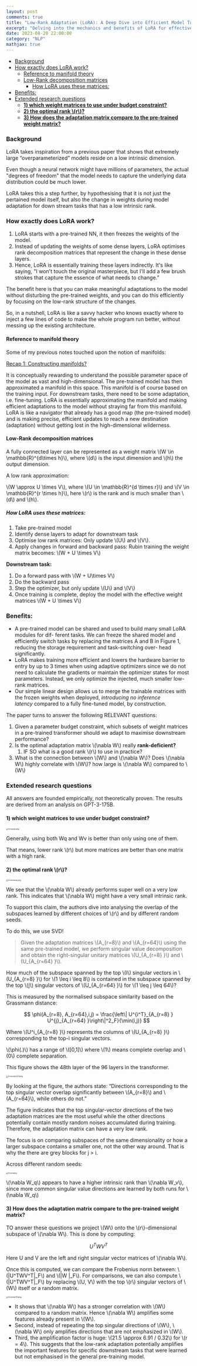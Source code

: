 ```yaml
---
layout: post
comments: true
title: "Low-Rank Adaptation (LoRA): A Deep Dive into Efficient Model Tuning"
excerpt: "Delving into the mechanics and benefits of LoRA for effective and efficient tuning of large neural networks."
date: 2023-08-20 22:00:00
category: "NLP"
mathjax: true
---
```


- [Background](#background)
- [How exactly does LoRA work?](#how-exactly-does-lora-work)
	- [Reference to manifold theory](#reference-to-manifold-theory)
	- [Low-Rank decomposition matrices](#low-rank-decomposition-matrices)
		- [How LoRA uses these matrices:](#how-lora-uses-these-matrices)
- [Benefits:](#benefits)
- [Extended research questions](#extended-research-questions)
	- [**1) which weight matrices to use under budget constraint?**](#1-which-weight-matrices-to-use-under-budget-constraint)
	- [**2) the optimal rank \\(r\\)?**](#2-the-optimal-rank-r)
	- [**3) How does the adaptation matrix compare to the pre-trained weight matrix?**](#3-how-does-the-adaptation-matrix-compare-to-the-pre-trained-weight-matrix)


### Background

LoRA takes inspiration from a previous paper that shows that extremely large “overparameterized” models reside on a low intrinsic dimension. 

Even though a neural network might have millions of parameters, the actual "degrees of freedom" that the model needs to capture the underlying data distribution could be much lower.

LoRA takes this a step further, by hypothesising that it is not just the pertained model itself, but also the change in weights during model adaptation for down stream tasks that has a low intrinsic rank. 

### How exactly does LoRA work?

1. LoRA starts with a pre-trained NN, it then freezes the weights of the model.
2. Instead of updating the weights of some dense layers, LoRA optimises rank decomposition matrices that represent the change in these dense layers.
3. Hence, LoRA is essentially training these layers indirectly. It's like saying, "I won't touch the original masterpiece, but I'll add a few brush strokes that capture the essence of what needs to change.”

The benefit here is that you can make meaningful adaptations to the model without disturbing the pre-trained weights, and you can do this efficiently by focusing on the low-rank structure of the changes.

So, in a nutshell, LoRA is like a savvy hacker who knows exactly where to inject a few lines of code to make the whole program run better, without messing up the existing architecture.

#### Reference to manifold theory

Some of my previous notes touched upon the notion of manifolds:

[Recap 1: Constructing manifolds?](https://ernst-hub.github.io/math/2023/08/20/manifolds/)

It is conceptually rewarding to understand the possible parameter space of the model as vast and high-dimensional. The pre-trained model has then approximated a manifold in this space. This manifold is of course based on the training input. For downstream tasks, there need to be some adaptation, i.e. fine-tuning. LoRA is essentially approximating the manifold and making efficient adaptations to the model without straying far from this manifold. LoRA is like a navigator that already has a good map (the pre-trained model) and is making precise, efficient updates to reach a new destination (adaptation) without getting lost in the high-dimensional wilderness.

#### Low-Rank decomposition matrices

A fully connected layer can be represented as a weight matrix \\(W \in \mathbb{R}^{d\times h}\\), where \\(d\\) is the input dimension and \\(h\\) the output dimension.

A low rank approximation:

\\(W \approx U \times V\\), where \\(U \in \mathbb{R}^{d \times r}\\) and \\(V \in \mathbb{R}^{r \times h}\\), here \\(r\\) is the rank and is much smaller than \\(d\\) and \\(h\\).

##### How LoRA uses these matrices:

1. Take pre-trained model
2. Identify dense layers to adapt for downstream task
3. Optimise low rank matrices: Only update \\(U\\) and \\(V\\).
4. Apply changes in forward and backward pass: Rubin training the weight matrix becomes: \\(W + U \times V\\)

**Downstream task:**

1. Do a forward pass with \\(W + U\times V\\)
2. Do the backward pass
3. Step the optimizer, but only update \\(U\\) and \\(V\\)
4. Once training is complete, deploy the model with the effective weight matrices \\(W + U \times V\\)

### Benefits:

- A pre-trained model can be shared and used to build many small LoRA modules for dif- ferent tasks. We can freeze the shared model and efficiently switch tasks by replacing the matrices A and B in Figure 1, reducing the storage requirement and task-switching over- head significantly.
- LoRA makes training more efficient and lowers the hardware barrier to entry by up to 3 times when using adaptive optimizers since we do not need to calculate the gradients or maintain the optimizer states for most parameters. Instead, we only optimize the injected, much smaller low-rank matrices.
- Our simple linear design allows us to merge the trainable matrices with the frozen weights when deployed, *introducing no inference latency* compared to a fully fine-tuned model, by construction.

The paper turns to answer the following RELEVANT questions:

1. Given a parameter budget constraint, which subsets of weight matrices in a pre-trained transformer should we adapt to maximise downstream performance?
2. Is the optimal adaptation matrix \\(\nabla W\\) really ********rank-deficient?********
	1. IF SO what is a good rank \\(r\\) to use in practice?
3. What is the connection between \\(W\\) and \\(\nabla W\\)? Does \\(\nabla W\\) highly correlate with \\(W\\)? how large is \\(\nabla W\\) compared to \\(W\\)

### Extended research questions

All answers are founded empirically, not theoretically proven. The results are derived from an analysis on GPT-3-175B.

#### **1) which weight matrices to use under budget constraint?**

<img src="/assets/nlp/Untitled.png" alt="Screenas.png" style="zoom: 33%;" />

Generally, using both Wq and Wv is better than only using one of them. 

That means, lower rank \\(r\\) but more matrices are better than one matrix with a high rank. 

#### **2) the optimal rank \\(r\\)?**


<img src="/assets/nlp/Untitled 1.png" alt="Screenasss.png" style="zoom: 33%;" />

We see that the \\(\nabla W\\) already performs super well on a very low rank. This indicates that \\(\nabla W\\) might have a very small intrinsic rank. 

To support this claim, the authors dive into analysing the overlap of the subspaces learned by different choices of \\(r\\) and by different random seeds.

To do this, we use SVD!

> Given the adaptation matrices \\(A_{r=8}\\) and \\(A_{r=64}\\) using the same pre-trained model, we perform singular value decomposition and obtain the right-singular unitary matrices \\(U_{A_{r=8} }\\) and \\(U_{A_{r=64} }\\).

How much of the subspace spanned by the top \\(I\\) singular vectors in \\(U_{A_{r=8} }\\) for \\(1 \leq i \leq 8\\) is contained in the subspace spanned by the top \\(j\\) singular vectors of \\(U_{A_{r=64} }\\) for \\(1 \leq j \leq 64\\)?

This is measured by the normalised subspace similarity based on the Grassmann distance:

 

$$
\phi(A_{r=8}, A_{r=64},i,j) = \frac{\left\| U^{i^T}_{A_{r=8} } U^{j}_{A_{r=64} }\right\|^2_F}{\min(i,j)}
$$

Where \\(U^i_{A_{r=8} }\\) represents the columns of \\(U_{A_{r=8} }\\) corresponding to the top-i singular vectors.

\\(\phi(.)\\) has a range of \\([0,1]\\) where \\(1\\) means complete overlap and \\(0\\) complete separation.

This figure shows the 48th layer of the 96 layers in the transformer.

<img src="/assets/nlp/Untitled 2.png" alt="Screenas2323png" style="zoom: 33%;" />


By looking at the figure, the authors state: “Directions corresponding to the top singular vector overlap significantly between \\(A_{r=8}\\) and \\(A_{r=64}\\), while others do not.”

The figure indicates that the top singular-vector directions of the two adaptation matrices are the most useful while the other directions potentially contain mostly random noises accumulated during training. Therefore, the adaptation matrix can have a very low rank.

The focus is on comparing subspaces of the same dimensionality or how a larger subspace contains a smaller one, not the other way around. That is why the there are grey blocks for j > i.

Across different random seeds:



<img src="/assets/nlp/Untitled 3.png" alt="Screenpng" style="zoom: 33%;" />

\\(\nabla W_q\\) appears to have a higher intrinsic rank than \\(\nabla W_v\\), since more common singular value directions are learned by both runs for \\(\nabla W_q\\)

#### **3) How does the adaptation matrix compare to the pre-trained weight matrix?**

TO answer these questions we project \\(W\\) onto the \\(r\\)-dimensional subspace of \\(\nabla W\\). This is done by computing:

$$
U^TWV^T
$$

Here U and V are the left and right singular vector matrices of \\(\nabla W\\).

Once this is computed, we can compare the Frobenius norm between: \\(\|U^TWV^T\|_F\\) and \\(\|W \|_F\\). For comparisons, we can also compute \\(\|U^TWV^T\|_F\\) by replacing \\(U, V\\) with the top \\(r\\) singular vectors of \\(W\\) itself or a random matrix.

<img src="/assets/nlp/Untitled 4.png" alt="Screenas123png" style="zoom: 33%;" />

- It shows that \\(\nabla W\\) has a stronger correlation with \\(W\\) compared to a random matrix. Hence \\(\nabla W\\) amplifies some features already present in \\(W\\).
- Second, instead of repeating the top singular directions of \\(W\\), \\(\nabla W\\) only amplifies directions that are not emphasized in \\(W\\).
- Third, the amplification factor is huge: \\(21.5 \approx 6.91 / 0.32\\) for \\(r = 4\\). This suggests that the low-rank adaptation potentially amplifies the important features for specific downstream tasks that were learned but not emphasised in the general pre-training model.